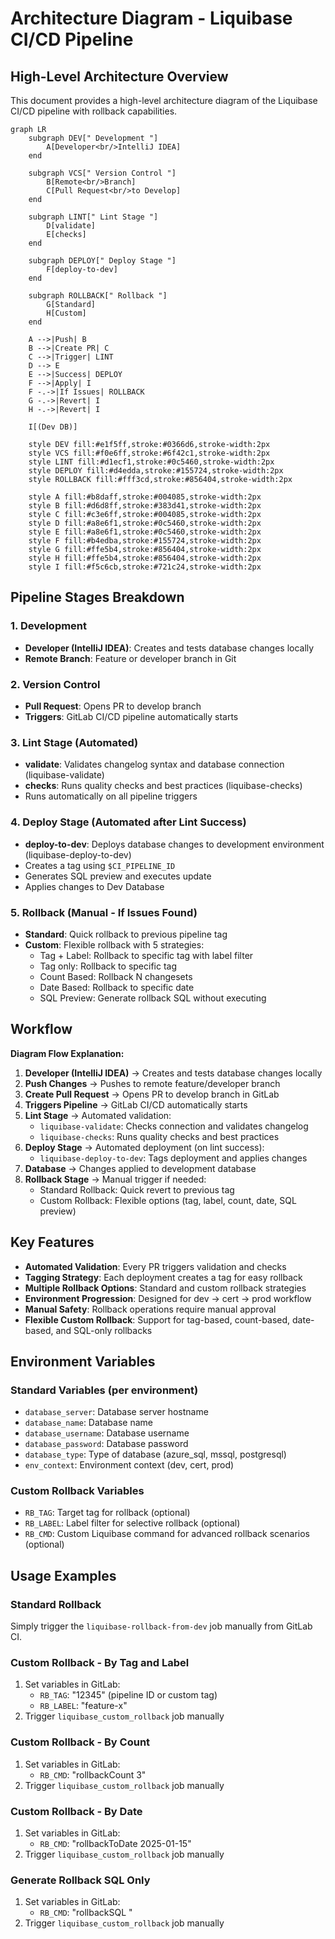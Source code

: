 # Architecture Diagram - Liquibase CI/CD Pipeline

## High-Level Architecture Overview

This document provides a high-level architecture diagram of the Liquibase CI/CD pipeline with rollback capabilities.

```mermaid
graph LR
    subgraph DEV[" Development "]
        A[Developer<br/>IntelliJ IDEA]
    end
    
    subgraph VCS[" Version Control "]
        B[Remote<br/>Branch]
        C[Pull Request<br/>to Develop]
    end
    
    subgraph LINT[" Lint Stage "]
        D[validate]
        E[checks]
    end
    
    subgraph DEPLOY[" Deploy Stage "]
        F[deploy-to-dev]
    end
    
    subgraph ROLLBACK[" Rollback "]
        G[Standard]
        H[Custom]
    end
    
    A -->|Push| B
    B -->|Create PR| C
    C -->|Trigger| LINT
    D --> E
    E -->|Success| DEPLOY
    F -->|Apply| I
    F -.->|If Issues| ROLLBACK
    G -.->|Revert| I
    H -.->|Revert| I
    
    I[(Dev DB)]
    
    style DEV fill:#e1f5ff,stroke:#0366d6,stroke-width:2px
    style VCS fill:#f0e6ff,stroke:#6f42c1,stroke-width:2px
    style LINT fill:#d1ecf1,stroke:#0c5460,stroke-width:2px
    style DEPLOY fill:#d4edda,stroke:#155724,stroke-width:2px
    style ROLLBACK fill:#fff3cd,stroke:#856404,stroke-width:2px
    
    style A fill:#b8daff,stroke:#004085,stroke-width:2px
    style B fill:#d6d8ff,stroke:#383d41,stroke-width:2px
    style C fill:#c3e6ff,stroke:#004085,stroke-width:2px
    style D fill:#a8e6f1,stroke:#0c5460,stroke-width:2px
    style E fill:#a8e6f1,stroke:#0c5460,stroke-width:2px
    style F fill:#b4edba,stroke:#155724,stroke-width:2px
    style G fill:#ffe5b4,stroke:#856404,stroke-width:2px
    style H fill:#ffe5b4,stroke:#856404,stroke-width:2px
    style I fill:#f5c6cb,stroke:#721c24,stroke-width:2px
```

## Pipeline Stages Breakdown

### 1. **Development**
   - **Developer (IntelliJ IDEA)**: Creates and tests database changes locally
   - **Remote Branch**: Feature or developer branch in Git

### 2. **Version Control**
   - **Pull Request**: Opens PR to develop branch
   - **Triggers**: GitLab CI/CD pipeline automatically starts

### 3. **Lint Stage** (Automated)
   - **validate**: Validates changelog syntax and database connection (liquibase-validate)
   - **checks**: Runs quality checks and best practices (liquibase-checks)
   - Runs automatically on all pipeline triggers

### 4. **Deploy Stage** (Automated after Lint Success)
   - **deploy-to-dev**: Deploys database changes to development environment (liquibase-deploy-to-dev)
   - Creates a tag using `$CI_PIPELINE_ID`
   - Generates SQL preview and executes update
   - Applies changes to Dev Database

### 5. **Rollback** (Manual - If Issues Found)
   - **Standard**: Quick rollback to previous pipeline tag
   - **Custom**: Flexible rollback with 5 strategies:
     - Tag + Label: Rollback to specific tag with label filter
     - Tag only: Rollback to specific tag
     - Count Based: Rollback N changesets
     - Date Based: Rollback to specific date
     - SQL Preview: Generate rollback SQL without executing

## Workflow

**Diagram Flow Explanation:**

1. **Developer (IntelliJ IDEA)** → Creates and tests database changes locally
2. **Push Changes** → Pushes to remote feature/developer branch
3. **Create Pull Request** → Opens PR to develop branch in GitLab
4. **Triggers Pipeline** → GitLab CI/CD automatically starts
5. **Lint Stage** → Automated validation:
   - `liquibase-validate`: Checks connection and validates changelog
   - `liquibase-checks`: Runs quality checks and best practices
6. **Deploy Stage** → Automated deployment (on lint success):
   - `liquibase-deploy-to-dev`: Tags deployment and applies changes
7. **Database** → Changes applied to development database
8. **Rollback Stage** → Manual trigger if needed:
   - Standard Rollback: Quick revert to previous tag
   - Custom Rollback: Flexible options (tag, label, count, date, SQL preview)

## Key Features

- **Automated Validation**: Every PR triggers validation and checks
- **Tagging Strategy**: Each deployment creates a tag for easy rollback
- **Multiple Rollback Options**: Standard and custom rollback strategies
- **Environment Progression**: Designed for dev → cert → prod workflow
- **Manual Safety**: Rollback operations require manual approval
- **Flexible Custom Rollback**: Support for tag-based, count-based, date-based, and SQL-only rollbacks

## Environment Variables

### Standard Variables (per environment)
- `database_server`: Database server hostname
- `database_name`: Database name
- `database_username`: Database username
- `database_password`: Database password
- `database_type`: Type of database (azure_sql, mssql, postgresql)
- `env_context`: Environment context (dev, cert, prod)

### Custom Rollback Variables
- `RB_TAG`: Target tag for rollback (optional)
- `RB_LABEL`: Label filter for selective rollback (optional)
- `RB_CMD`: Custom Liquibase command for advanced rollback scenarios (optional)

## Usage Examples

### Standard Rollback
Simply trigger the `liquibase-rollback-from-dev` job manually from GitLab CI.

### Custom Rollback - By Tag and Label
1. Set variables in GitLab:
   - `RB_TAG`: "12345" (pipeline ID or custom tag)
   - `RB_LABEL`: "feature-x"
2. Trigger `liquibase_custom_rollback` job manually

### Custom Rollback - By Count
1. Set variables in GitLab:
   - `RB_CMD`: "rollbackCount 3"
2. Trigger `liquibase_custom_rollback` job manually

### Custom Rollback - By Date
1. Set variables in GitLab:
   - `RB_CMD`: "rollbackToDate 2025-01-15"
2. Trigger `liquibase_custom_rollback` job manually

### Generate Rollback SQL Only
1. Set variables in GitLab:
   - `RB_CMD`: "rollbackSQL <tag>"
2. Trigger `liquibase_custom_rollback` job manually